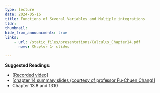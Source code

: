 ```yaml
---
type: lecture
date: 2024-05-16
title: Functions of Several Variables and Multiple integrations
tldr: 
thumbnail: 
hide_from_announcments: true
links: 
    - url: /static_files/presentations/Calculus_Chapter14.pdf
      name: Chapter 14 slides
      
---
```

**Suggested Readings:**
- [[Recorded video]](https://www.youtube.com/playlist?list=PLHNZtBNWQ-85UpVHI042eIOopNS1cpaee)
- [[chapter 14 summary slides (courtesy of professor Fu-Chuen Chang)](/nsysu-calculus2-2024/static_files/presentations/Chap14_Summary.pdf)]
- Chapter 13.8 and 13.10
